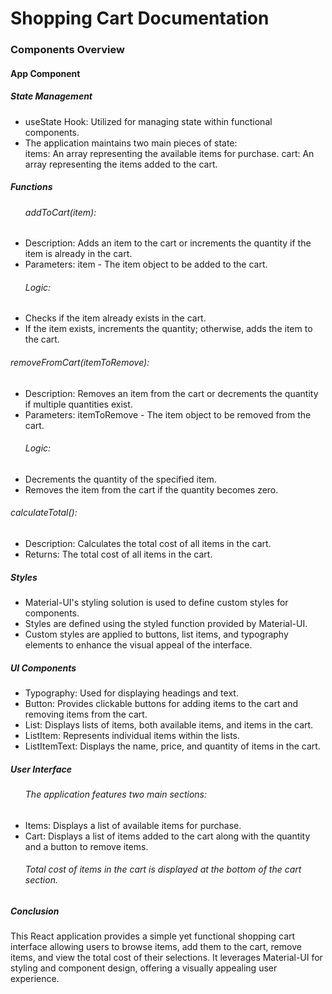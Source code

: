 <h1>Shopping Cart Documentation</h1>

<h3>Components Overview</h3>
<h4>App Component</h4>

<h5>State Management</h5>
<ul>
  <li>useState Hook: Utilized for managing state within functional components.</li>
  <li>The application maintains two main pieces of state:</li>
  items: An array representing the available items for purchase.
  cart: An array representing the items added to the cart.
</ul>
<h5>Functions</h5>
<ul>
  <h6>addToCart(item):</h6>
  <li>Description: Adds an item to the cart or increments the quantity if the item is already in the cart.</li>
  <li>Parameters: item - The item object to be added to the cart.</li>
  <h6>Logic:</h6>
  <li>Checks if the item already exists in the cart.</li>
  <li>If the item exists, increments the quantity; otherwise, adds the item to the cart.</li>
</ul>
<h6>removeFromCart(itemToRemove):</h6>
<ul>
  <li>Description: Removes an item from the cart or decrements the quantity if multiple quantities exist.</li>
  <li>Parameters: itemToRemove - The item object to be removed from the cart.</li>
  <h6>Logic:</h6>
  <li>Decrements the quantity of the specified item.</li>
  <li>Removes the item from the cart if the quantity becomes zero.</li>
</ul>
<h6>calculateTotal():</h6>
<ul>
  <li>Description: Calculates the total cost of all items in the cart.</li>
  <li>Returns: The total cost of all items in the cart.</li>
</ul>
<h5>Styles</h5>
<ul>
  <li>Material-UI's styling solution is used to define custom styles for components.</li>
  <li>Styles are defined using the styled function provided by Material-UI.</li>
  <li>Custom styles are applied to buttons, list items, and typography elements to enhance the visual appeal of the interface.</li>
</ul>
<h5>UI Components</h5>
<ul>
  <li>Typography: Used for displaying headings and text.</li>
  <li>Button: Provides clickable buttons for adding items to the cart and removing items from the cart.</li>
  <li>List: Displays lists of items, both available items, and items in the cart.</li>
  <li>ListItem: Represents individual items within the lists.</li>
  <li>ListItemText: Displays the name, price, and quantity of items in the cart.</li>
</ul>
<h5>User Interface</h5>
<ul>
<h6>The application features two main sections:</h6>
<li>Items: Displays a list of available items for purchase.</li>
<li>Cart: Displays a list of items added to the cart along with the quantity and a button to remove items.</li>
<h6>Total cost of items in the cart is displayed at the bottom of the cart section.</h6>



  
</ul>

<h5>Conclusion</h5>
<p>This React application provides a simple yet functional shopping cart interface allowing users to browse items, add them to the cart, remove items, and view the total cost of their selections. It leverages Material-UI for styling and component design, offering a visually appealing user experience.</p>



